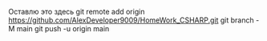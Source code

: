 
Оставлю это здесь
git remote add origin https://github.com/AlexDeveloper9009/HomeWork_CSHARP.git
git branch -M main
git push -u origin main
